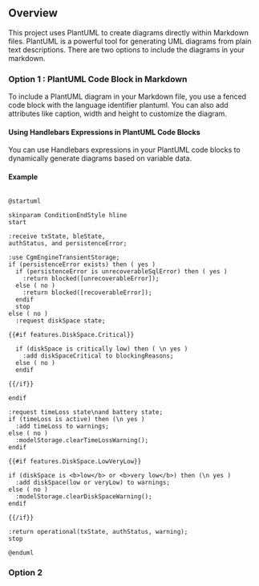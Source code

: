 ## Overview

This project uses PlantUML to create diagrams directly within Markdown files. PlantUML is a powerful tool for generating UML diagrams from plain text descriptions. There are two options to include the diagrams in your markdown.

### Option 1 : PlantUML Code Block in Markdown
To include a PlantUML diagram in your Markdown file, you use a fenced code block with the language identifier plantuml. You can also add attributes like caption, width and height to customize the diagram.

#### Using Handlebars Expressions in PlantUML Code Blocks
You can use Handlebars expressions in your PlantUML code blocks to dynamically generate diagrams based on variable data.

#### Example

```{.plantuml caption="This is my image caption, created by PlantUML" width=450 }

@startuml

skinparam ConditionEndStyle hline
start

:receive txState, bleState,
authStatus, and persistenceError;

:use CgmEngineTransientStorage;
if (persistenceError exists) then ( yes )
  if (persistenceError is unrecoverableSqlError) then ( yes )
    :return blocked([unrecoverableError]);
  else ( no )
    :return blocked([recoverableError]);
  endif
  stop
else ( no )
  :request diskSpace state;

{{#if features.DiskSpace.Critical}}

  if (diskSpace is critically low) then ( \n yes )
    :add diskSpaceCritical to blockingReasons;
  else ( no )
  endif
  
{{/if}}

endif

:request timeLoss state\nand battery state;
if (timeLoss is active) then (\n yes )
  :add timeLoss to warnings;
else ( no )
  :modelStorage.clearTimeLossWarning();
endif

{{#if features.DiskSpace.LowVeryLow}}

if (diskSpace is <b>low</b> or <b>very low</b>) then (\n yes )
  :add diskSpace(low or veryLow) to warnings;
else ( no )
  :modelStorage.clearDiskSpaceWarning();
endif

{{/if}}

:return operational(txState, authStatus, warning);
stop

@enduml

```

### Option 2
